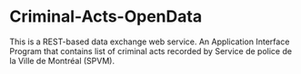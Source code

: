 # Criminal-Acts-OpenData
This is a REST-based data exchange web service. An Application Interface Program that contains list of criminal acts recorded by Service de police de la Ville de Montréal (SPVM).
